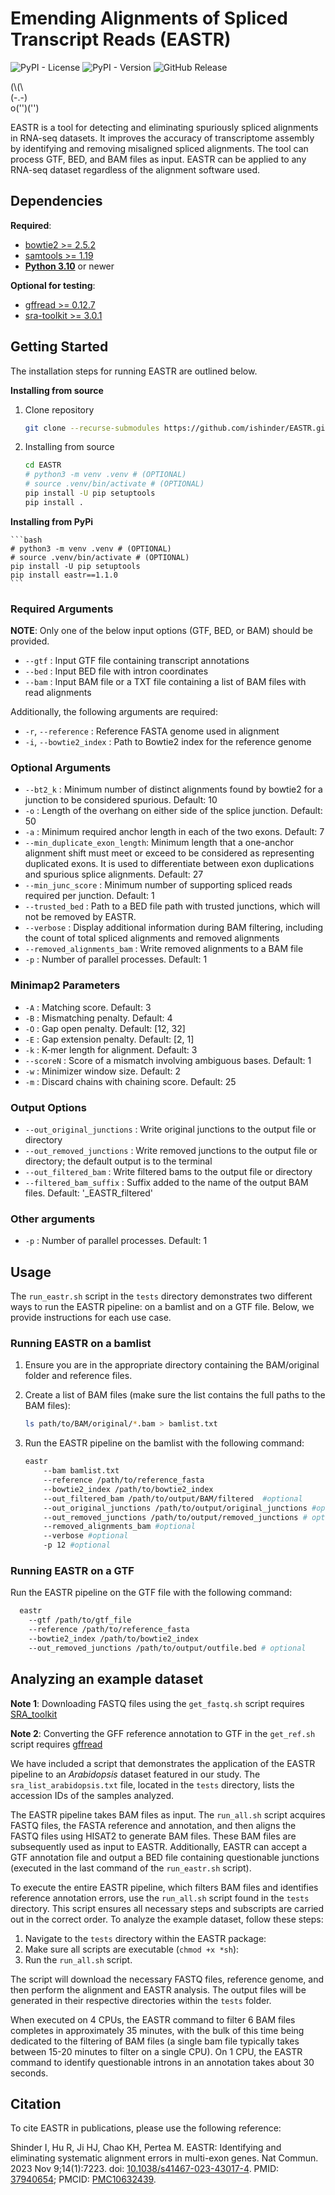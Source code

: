 # Emending Alignments of Spliced Transcript Reads (EASTR)

![PyPI - License](https://img.shields.io/pypi/l/eastr) ![PyPI - Version](https://img.shields.io/pypi/v/eastr) ![GitHub Release](https://img.shields.io/github/v/release/ishinder/eastr)

\(\\(\\\
\(-.-\)\
o\(''\)(''\)

EASTR is a tool for detecting and eliminating spuriously spliced alignments in
RNA-seq datasets. It improves the accuracy of transcriptome assembly by
identifying and removing misaligned spliced alignments. The tool can process
GTF, BED, and BAM files as input. EASTR can be applied to any RNA-seq dataset
regardless of the alignment software used.

## Dependencies

**Required**:

- [bowtie2 >= 2.5.2](https://github.com/BenLangmead/bowtie2)
- [samtools >= 1.19](https://github.com/samtools/samtools)
- [**Python 3.10**](https://www.python.org/downloads/) or newer

**Optional for testing**:

- [gffread >= 0.12.7](https://github.com/gpertea/gffread)
- [sra-toolkit >= 3.0.1](https://github.com/ncbi/sra-tools)

## Getting Started

The installation steps for running EASTR are outlined below.

**Installing from source**

1. Clone repository

   ```bash
   git clone --recurse-submodules https://github.com/ishinder/EASTR.git
   ```

2. Installing from source

    ```bash
    cd EASTR
    # python3 -m venv .venv # (OPTIONAL)
    # source .venv/bin/activate # (OPTIONAL)
    pip install -U pip setuptools
    pip install .
    ```

**Installing from PyPi**

    ```bash
    # python3 -m venv .venv # (OPTIONAL)
    # source .venv/bin/activate # (OPTIONAL)
    pip install -U pip setuptools
    pip install eastr==1.1.0
    ```


### Required Arguments

**NOTE**: Only one of the below input options (GTF, BED, or BAM) should be
provided.

- `--gtf` : Input GTF file containing transcript annotations
- `--bed` : Input BED file with intron coordinates
- `--bam` : Input BAM file or a TXT file containing a list of BAM files with
  read alignments

Additionally, the following arguments are required:

- `-r`, `--reference` : Reference FASTA genome used in alignment
- `-i`, `--bowtie2_index` : Path to Bowtie2 index for the reference genome

### Optional Arguments

- `--bt2_k` : Minimum number of distinct alignments found by bowtie2 for a
  junction to be considered spurious. Default: 10
- `-o` : Length of the overhang on either side of the splice junction. Default:
  50
- `-a` : Minimum required anchor length in each of the two exons. Default: 7
- `--min_duplicate_exon_length`: Minimum length that a one-anchor alignment
  shift must meet or exceed to be considered as representing duplicated exons.
  It is used to differentiate between exon duplications and spurious splice
  alignments. Default: 27
- `--min_junc_score` : Minimum number of supporting spliced reads required per
  junction. Default: 1
- `--trusted_bed` : Path to a BED file path with trusted junctions, which will
  not be removed by EASTR.
- `--verbose` : Display additional information during BAM filtering, including
  the count of total spliced alignments and removed alignments
- `--removed_alignments_bam` : Write removed alignments to a BAM file
- `-p` : Number of parallel processes. Default: 1

### Minimap2 Parameters

- `-A` : Matching score. Default: 3
- `-B` : Mismatching penalty. Default: 4
- `-O` : Gap open penalty. Default: [12, 32]
- `-E` : Gap extension penalty. Default: [2, 1]
- `-k` : K-mer length for alignment. Default: 3
- `--scoreN` : Score of a mismatch involving ambiguous bases. Default: 1
- `-w` : Minimizer window size. Default: 2
- `-m` : Discard chains with chaining score. Default: 25

### Output Options

- `--out_original_junctions` : Write original junctions to the output file or
  directory
- `--out_removed_junctions` : Write removed junctions to the output file or
  directory; the default output is to the terminal
- `--out_filtered_bam` : Write filtered bams to the output file or directory
- `--filtered_bam_suffix` : Suffix added to the name of the output BAM files.
  Default: '\_EASTR_filtered'

### Other arguments

- `-p` : Number of parallel processes. Default: 1

## Usage

The `run_eastr.sh` script in the `tests` directory demonstrates two different
ways to run the EASTR pipeline: on a bamlist and on a GTF file. Below, we
provide instructions for each use case.

### Running EASTR on a bamlist

1. Ensure you are in the appropriate directory containing the BAM/original
   folder and reference files.
2. Create a list of BAM files (make sure the list contains the full paths to the
   BAM files):

   ```bash
   ls path/to/BAM/original/*.bam > bamlist.txt
   ```

3. Run the EASTR pipeline on the bamlist with the following command:

   ```bash
   eastr
       --bam bamlist.txt
       --reference /path/to/reference_fasta
       --bowtie2_index /path/to/bowtie2_index
       --out_filtered_bam /path/to/output/BAM/filtered  #optional
       --out_original_junctions /path/to/output/original_junctions #optional
       --out_removed_junctions /path/to/output/removed_junctions # optional
       --removed_alignments_bam #optional
       --verbose #optional
       -p 12 #optional
   ```

### Running EASTR on a GTF

Run the EASTR pipeline on the GTF file with the following command:

```bash
  eastr
    --gtf /path/to/gtf_file
    --reference /path/to/reference_fasta
    --bowtie2_index /path/to/bowtie2_index
    --out_removed_junctions /path/to/output/outfile.bed # optional
```

## Analyzing an example dataset

**Note 1**: Downloading FASTQ files using the `get_fastq.sh` script requires
[SRA_toolkit](https://github.com/ncbi/sra-tools)

**Note 2**: Converting the GFF
reference annotation to GTF in the `get_ref.sh` script requires
[gffread](https://github.com/gpertea/gffread)

We have included a script that demonstrates the application of the EASTR
pipeline to an _Arabidopsis_ dataset featured in our study. The
`sra_list_arabidopsis.txt` file, located in the `tests` directory, lists the
accession IDs of the samples analyzed.

The EASTR pipeline takes BAM files as input. The `run_all.sh` script acquires
FASTQ files, the FASTA reference and annotation, and then aligns the FASTQ files
using HISAT2 to generate BAM files. These BAM files are subsequently used as
input to EASTR. Additionally, EASTR can accept a GTF annotation file and output
a BED file containing questionable junctions (executed in the last command of
the `run_eastr.sh` script).

To execute the entire EASTR pipeline, which filters BAM files and identifies
reference annotation errors, use the `run_all.sh` script found in the `tests`
directory. This script ensures all necessary steps and subscripts are carried
out in the correct order. To analyze the example dataset, follow these steps:

1. Navigate to the `tests` directory within the EASTR package:
2. Make sure all scripts are executable (`chmod +x *sh`):
3. Run the `run_all.sh` script.

The script will download the necessary FASTQ files, reference genome, and then
perform the alignment and EASTR analysis. The output files will be generated in
their respective directories within the `tests` folder.

When executed on 4 CPUs, the EASTR command to filter 6 BAM files completes in
approximately 35 minutes, with the bulk of this time being dedicated to the
filtering of BAM files \(a single bam file typically takes between 15-20 minutes
to filter on a single CPU). On 1 CPU, the EASTR command to identify questionable
introns in an annotation takes about 30 seconds.

## Citation

To cite EASTR in publications, please use the following reference:

Shinder I, Hu R, Ji HJ, Chao KH, Pertea M. EASTR: Identifying and eliminating
systematic alignment errors in multi-exon genes. Nat Commun. 2023 Nov
9;14(1):7223. doi:
[10.1038/s41467-023-43017-4](https://doi.org/10.1038/s41467-023-43017-4). PMID:
[37940654](https://pubmed.ncbi.nlm.nih.gov/37940654/); PMCID:
[PMC10632439](https://www.ncbi.nlm.nih.gov/pmc/articles/PMC10632439/).

